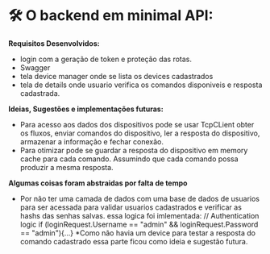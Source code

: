 # 🛠️ O backend em minimal API:

**Requisitos Desenvolvidos:**
* login com a geração de token e proteção das rotas.
* Swagger
* tela device manager onde se lista os devices cadastrados
* tela de details onde usuario verifica os comandos disponiveis e resposta cadastrada.
  
**Ideias, Sugestões e implementações futuras:**
* Para acesso aos dados dos dispositivos pode se usar TcpCLient obter os fluxos, enviar comandos do dispositivo,
  ler a resposta do dispositivo, armazenar a informação e fechar conexão.
* Para otimizar pode se guardar a resposta do dispositivo em memory cache para cada comando.
  Assumindo que cada comando possa produzir a mesma resposta.
  
**Algumas coisas foram abstraidas por falta de tempo**

* Por não ter uma camada de dados com uma base de dados de usuarios para ser acessada para validar usuarios cadastrados e
  verificar as hashs das senhas salvas.
  essa logica foi imlementada:
  // Authentication logic
if (loginRequest.Username == "admin" && loginRequest.Password == "admin"){...}
*Como  não havia  um device para testar a resposta do comando cadastrado essa parte ficou como ideia e sugestão futura.
